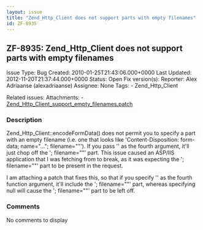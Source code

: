 ```yaml
---
layout: issue
title: "Zend_Http_Client does not support parts with empty filenames"
id: ZF-8935
---
```


ZF-8935: Zend\_Http\_Client does not support parts with empty filenames
-----------------------------------------------------------------------

 Issue Type: Bug Created: 2010-01-25T21:43:06.000+0000 Last Updated: 2012-11-20T21:37:44.000+0000 Status: Open Fix version(s): 
 Reporter:  Alex Adriaanse (alexadriaanse)  Assignee:  None  Tags: - Zend\_Http\_Client
 
 Related issues: 
 Attachments: - [Zend\_Http\_Client\_support\_empty\_filenames.patch](/issues/secure/attachment/12681/Zend_Http_Client_support_empty_filenames.patch)
 
### Description

Zend\_Http\_Client::encodeFormData() does not permit you to specify a part with an empty filename (i.e. one that looks like 'Content-Disposition: form-data; name="..."; filename=""'). If you pass '' as the fourth argument, it'll just chop off the '; filename=""' part. This issue caused an ASP/IIS application that I was fetching from to break, as it was expecting the '; filename=""' part to be present in the request.

I am attaching a patch that fixes this, so that if you specify '' as the fourth function argument, it'll include the '; filename=""' part, whereas specifying null will cause the '; filename=""' part to be left off.

 

 

### Comments

No comments to display